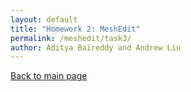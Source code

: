 ```yaml
---
layout: default
title: "Homework 2: MeshEdit"
permalink: /meshedit/task3/
author: Aditya Baireddy and Andrew Liu
---
```

[Back to main page]({{site.baseurl}}/meshedit)
